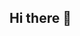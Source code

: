 ## Hi there 👋

<!--
**FongSoSmol/FongSoSmol** is a ✨ _special_ ✨ repository because its `README.md` (this file) appears on your GitHub profile.

I'm currently a student at HCM University of Science.
My major: Computer networking.
My hobbies: Games and Games.
I have a cute little cat. 


